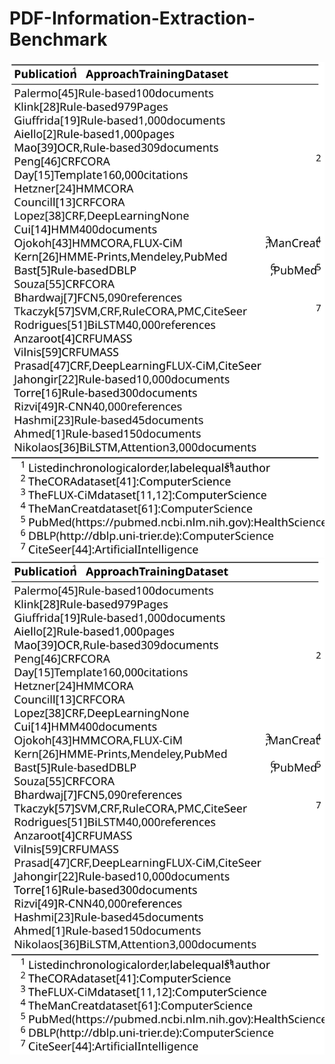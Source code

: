 # PDF-Information-Extraction-Benchmark

![Alt text](./images/rel2.svg)
<img src="./images/rel2.svg">
